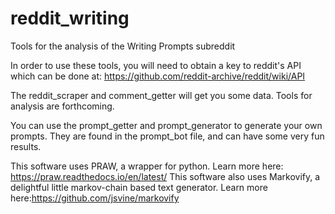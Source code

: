 # reddit_writing
Tools for the analysis of the Writing Prompts subreddit

In order to use these tools, you will need to obtain a key to reddit's API which can be done at: https://github.com/reddit-archive/reddit/wiki/API

The reddit_scraper and comment_getter will get you some data. Tools for analysis are forthcoming.

You can use the prompt_getter and prompt_generator to generate your own prompts. They are found in the prompt_bot file, and can have some very fun results.



This software uses PRAW, a wrapper for python. Learn more here: https://praw.readthedocs.io/en/latest/
This software also uses Markovify, a delightful little markov-chain based text generator. Learn more here:https://github.com/jsvine/markovify
